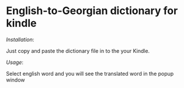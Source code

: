 # English-to-Georgian dictionary for kindle

*Installation*:

Just copy and paste the dictionary file in to the your Kindle.

*Usage*:

Select english word and you will see the translated word in the popup window

